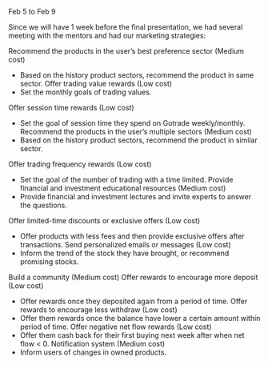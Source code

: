 Feb 5 to Feb 9

Since we will have 1 week before the final presentation, we had several meeting with the mentors and had our marketing strategies:

Recommend the products in the user’s best preference sector (Medium cost) 
- Based on the history product sectors, recommend the product in same sector.
Offer trading value rewards (Low cost)
- Set the monthly goals of trading values. 

Offer session time rewards (Low cost)
- Set the goal of session time they spend on Gotrade weekly/monthly.
Recommend the products in the user’s multiple sectors (Medium cost)   
- Based on the history product sectors, recommend the product in similar sector. 

Offer trading frequency rewards (Low cost)
- Set the goal of the number of trading with a time limited.
Provide financial and investment educational resources (Medium cost) 
- Provide financial and investment lectures and invite experts to answer the questions.

Offer limited-time discounts or exclusive offers (Low cost) 
- Offer products with less fees and then provide exclusive offers after transactions.
Send personalized emails or messages (Low cost)
- Inform the trend of the stock they have brought, or recommend promising stocks.

Build a community (Medium cost)
Offer rewards to encourage more deposit (Low cost)
- Offer rewards once they deposited again from a period of time.
Offer rewards to encourage less withdraw (Low cost)
- Offer them rewards once the balance have lower a certain amount within period of time.
Offer negative net flow rewards (Low cost)
- Offer them cash back for their first buying next week after when net flow < 0.
Notification system (Medium cost)
- Inform users of changes in owned products.
